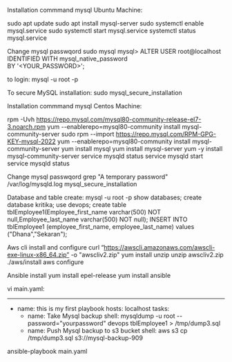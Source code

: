 Installation commmand mysql Ubuntu Machine:

sudo apt update
sudo apt install mysql-server
sudo systemctl enable mysql.service
sudo systemctl start mysql.service
systemctl status mysql.service

Change mysql passwqord
sudo mysql
mysql> ALTER USER root@localhost 
IDENTIFIED WITH mysql_native_password  
BY '<YOUR_PASSWORD>';

to login: 
mysql -u root -p

To secure MySQL installation:
sudo mysql_secure_installation

Installation commmand mysql Centos Machine:

 rpm -Uvh https://repo.mysql.com/mysql80-community-release-el7-3.noarch.rpm
yum --enablerepo=mysql80-community install mysql-community-server
 sudo rpm --import https://repo.mysql.com/RPM-GPG-KEY-mysql-2022
yum --enablerepo=mysql80-community install mysql-community-server
 yum install mysql
yum install mysql-server
yum -y install mysql-community-server
 service mysqld  status
 service mysqld  start
service mysqld  status

Change mysql passwqord
  grep "A temporary password" /var/log/mysqld.log
  mysql_secure_installation

Database and table create:
mysql -u root -p
show databases;
create database kritika;
use devops;
create table tblEmployee1(Employee_first_name varchar(500) NOT null,Employee_last_name varchar(500) NOT null);
INSERT INTO tblEmployee1 (employee_first_name, employee_last_name) values ("Dhana","Sekaran");

Aws cli install and configure
curl “https://awscli.amazonaws.com/awscli-exe-linux-x86_64.zip” -o "awscliv2.zip"
 yum install unzip
 unzip awscliv2.zip
 ./aws/install
 aws configure

Ansible install
 yum install epel-release
 yum install ansible

vi main.yaml:

---
 - name: this is my first playbook
   hosts: localhost
   tasks:
     - name: Take Mysql backup
       shell: mysqldump -u root --password="yourpassword"  devops  tblEmployee1 > /tmp/dump3.sql
     - name: Push Mysql backup to s3 bucket
       shell: aws s3 cp  /tmp/dump3.sql s3://mysql-backup-909
       
  ansible-playbook main.yaml
 
